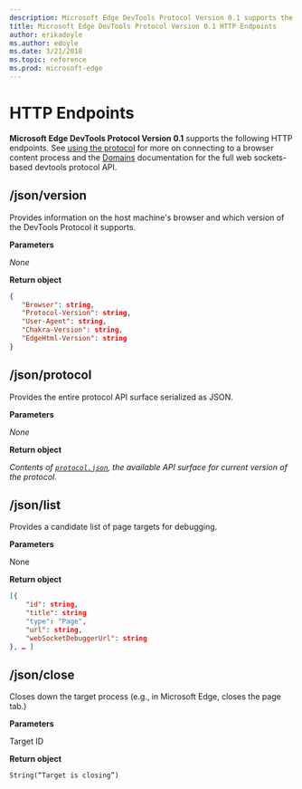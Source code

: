 ```yaml
---
description: Microsoft Edge DevTools Protocol Version 0.1 supports the following HTTP endpoints.
title: Microsoft Edge DevTools Protocol Version 0.1 HTTP Endpoints
author: erikadoyle
ms.author: edoyle
ms.date: 3/21/2018
ms.topic: reference
ms.prod: microsoft-edge
---
```


# HTTP Endpoints

**Microsoft Edge DevTools Protocol Version 0.1** supports the following HTTP endpoints. See [using the protocol](../index.md#using-the-protocol) for more on connecting to a browser content process and the [Domains](index.md) documentation for the full web sockets-based devtools protocol API.


## /json/version
Provides information on the host machine's browser and which version of the DevTools Protocol it supports.

**Parameters**

*None*

**Return object**

```json
{ 
   "Browser": string, 
   "Protocol-Version": string, 
   "User-Agent": string, 
   "Chakra-Version": string, 
   "EdgeHtml-Version": string 
}
```

## /json/protocol

Provides the entire protocol API surface serialized as JSON.

**Parameters**

*None*

**Return object**

*Contents of [`protocol.json`](), the available API surface for current version of the protocol.* 

## /json/list

Provides a candidate list of page targets for debugging.

**Parameters**

None 

**Return object**

```json
[{ 
    "id": string, 
    "title": string 
    "type": "Page", 
    "url": string, 
    "webSocketDebuggerUrl": string 
}, … ]
```

## /json/close

Closes down the target process (e.g., in Microsoft Edge, closes the page tab.)

**Parameters**

Target ID 

**Return object**

```
String(“Target is closing”)
```